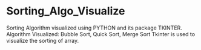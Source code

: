 # Sorting_Algo_Visualize

Sorting Algorithm visualized using PYTHON and its package TKINTER.
Algorithm Visualized: Bubble Sort, Quick Sort, Merge Sort
Tkinter is used to visualize the sorting of array.
